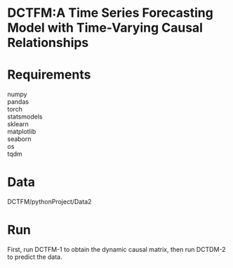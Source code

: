 # DCTFM:A Time Series Forecasting Model with Time-Varying Causal Relationships



# Requirements
numpy   
pandas  
torch   
statsmodels     
sklearn     
matplotlib  
seaborn     
os  
tqdm    

# Data

DCTFM/pythonProject/Data2

# Run 

First, run DCTFM-1 to obtain the dynamic causal matrix, then run DCTDM-2 to predict the data.
